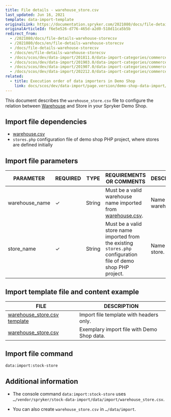 ```yaml
---
title: File details - warehouse_store.csv
last_updated: Jun 16, 2021
template: data-import-template
originalLink: https://documentation.spryker.com/2021080/docs/file-details-warehouse-storecsv
originalArticleId: f6e5e526-d776-465d-a2d0-518d11ca5b5b
redirect_from:
  - /2021080/docs/file-details-warehouse-storecsv
  - /2021080/docs/en/file-details-warehouse-storecsv
  - /docs/file-details-warehouse-storecsv
  - /docs/en/file-details-warehouse-storecsv
  - /docs/scos/dev/data-import/201811.0/data-import-categories/commerce-setup/file-details-warehouse-store.csv.html
  - /docs/scos/dev/data-import/201903.0/data-import-categories/commerce-setup/file-details-warehouse-store.csv.html
  - /docs/scos/dev/data-import/201907.0/data-import-categories/commerce-setup/file-details-warehouse-store.csv.html
  - /docs/scos/dev/data-import/202212.0/data-import-categories/commerce-setup/file-details-warehouse-store.csv.html
related:
  - title: Execution order of data importers in Demo Shop
    link: docs/scos/dev/data-import/page.version/demo-shop-data-import/execution-order-of-data-importers-in-demo-shop.html
---
```


This document describes the `warehouse_store.csv` file to configure the relation between [Warehouse](/docs/pbc/all/warehouse-management-system/{{page.version}}/base-shop/inventory-management-feature-overview.html) and Store in your Spryker Demo Shop.


## Import file dependencies

* [warehouse.csv](/docs/pbc/all/warehouse-management-system/{{page.version}}/base-shop/import-and-export-data/file-details-warehouse.csv.html)
* `stores.php` configuration file of demo shop PHP project, where stores are defined initially

## Import file parameters


| PARAMETER | REQUIRED | TYPE | REQUIREMENTS OR COMMENTS | DESCRIPTION |
| --- | --- | --- | --- | --- |
| warehouse_name | ✓ | String | Must be a valid warehouse name imported from [warehouse.csv](/docs/pbc/all/warehouse-management-system/{{page.version}}/base-shop/import-and-export-data/file-details-warehouse.csv.html). | Name of the warehouse. |
| store_name | ✓ | String | Must be a valid store name imported from the existing `stores.php` configuration file of demo shop PHP project. | Name of the store. |


## Import template file and content example


| FILE | DESCRIPTION |
| --- | --- |
| [warehouse_store.csv template](https://spryker.s3.eu-central-1.amazonaws.com/docs/Developer+Guide/Back-End/Data+Manipulation/Data+Ingestion/Data+Import/Data+Import+Categories/Commerce+Setup/Template+warehouse_store.csv) | Import file template with headers only. |
| [warehouse_store.csv](https://spryker.s3.eu-central-1.amazonaws.com/docs/Developer+Guide/Back-End/Data+Manipulation/Data+Ingestion/Data+Import/Data+Import+Categories/Commerce+Setup/warehouse_store.csv) | Exemplary import file with Demo Shop data. |

## Import file command

```bash
data:import:stock-store
```

## Additional information

* The console command `data:import:stock-store` uses `…/vendor/spryker/stock-data-import/data/import/warehouse_store.csv`.

* You can also create `warehouse_store.csv` in `…/data/import`.
